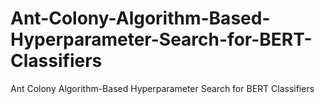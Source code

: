 # Ant-Colony-Algorithm-Based-Hyperparameter-Search-for-BERT-Classifiers
Ant Colony Algorithm-Based Hyperparameter Search for BERT Classifiers
